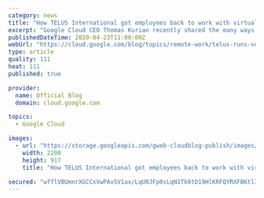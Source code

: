 ```yaml
---
category: news
title: "How TELUS International got employees back to work with virtual desktops"
excerpt: "Google Cloud CEO Thomas Kurian recently shared the many ways we’re helping people work remotely and remain productive, while ensuring the health and safety of employees around the world during the global COVID-19 pandemic. Along with internet connectivity, access to remote desktops is essential for many"
publishedDateTime: 2020-04-23T11:00:00Z
webUrl: "https://cloud.google.com/blog/topics/remote-work/telus-runs-vdi-on-google-cloud-during-covid-closures/"
type: article
quality: 111
heat: 111
published: true

provider:
  name: Official Blog
  domain: cloud.google.com

topics:
  - Google Cloud

images:
  - url: "https://storage.googleapis.com/gweb-cloudblog-publish/images/WFH-06_1.max-2200x2200.jpg"
    width: 2200
    height: 917
    title: "How TELUS International got employees back to work with virtual desktops"

secured: "wfflVBUmnrXGCCxVwPAvSV1ax/LqU0JFp0sLqN1Tk6tD19HlKRFQYRXFBKtlID09gDOvjOviZ6cJldwl3gE/BqGWSGwAtt2KA9FVxjHoCXCNAJkzqBDLb+VD4iXxqJVxRp3ZcCSJ6f/QGa2WL8MXqTLjXkSMb1iAMHo5zvuEPc2tY5Ta199X0qXkWuvCbsy+wNogy2pLu1gwzW2Wwuxh1ux4RG0uyqQLj6uJgv9HU066ctH858ADsPruF8yjIe6Yq3FPrPf3lEwRLsniaqluwr4+mNu0nrh2GWKPEfytqpu9iEBS0ON3M2lfIK6v4UWi10o6aSn56MfbsUjONxgVng==;L2PgjF2AokOU+RkJTweYqg=="
---
```


